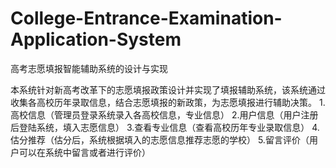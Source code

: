 # College-Entrance-Examination-Application-System
高考志愿填报智能辅助系统的设计与实现

本系统针对新高考改革下的志愿填报政策设计并实现了填报辅助系统，该系统通过收集各高校历年录取信息，结合志愿填报的新政策，为志愿填报进行辅助决策。
1.高校信息（管理员登录系统录入各高校信息，专业信息）
2.用户信息（用户注册后登陆系统，填入志愿信息）
3.查看专业信息（查看高校历年专业录取信息）
4.估分推荐（估分后，系统根据填入的志愿信息推荐志愿的学校）
5.留言评价（用户可以在系统中留言或者进行评价）
